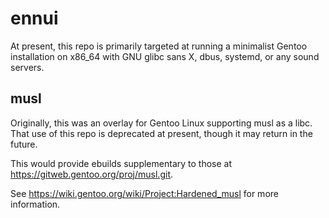 # ennui
At present, this repo is primarily targeted at running a minimalist Gentoo installation on x86_64 with GNU glibc sans X, dbus, systemd, or any sound servers.

## musl
Originally, this was an overlay for Gentoo Linux supporting musl as a libc. That use of this repo is deprecated at present, though it may return in the future.

This would provide ebuilds supplementary to those at https://gitweb.gentoo.org/proj/musl.git.

See https://wiki.gentoo.org/wiki/Project:Hardened_musl for more information.

